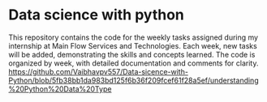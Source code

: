 # Data science with python
This repository contains the code for the weekly tasks assigned during my internship at Main Flow Services and Technologies. Each week, new tasks will be added, demonstrating the skills and concepts learned. The code is organized by week, with detailed documentation and comments for clarity.
https://github.com/Vaibhavpv557/Data-sicence-with-Python/blob/5fb38bb1da983bd125f6b36f209fcef61f28a5ef/understanding%20Python%20Data%20Type
